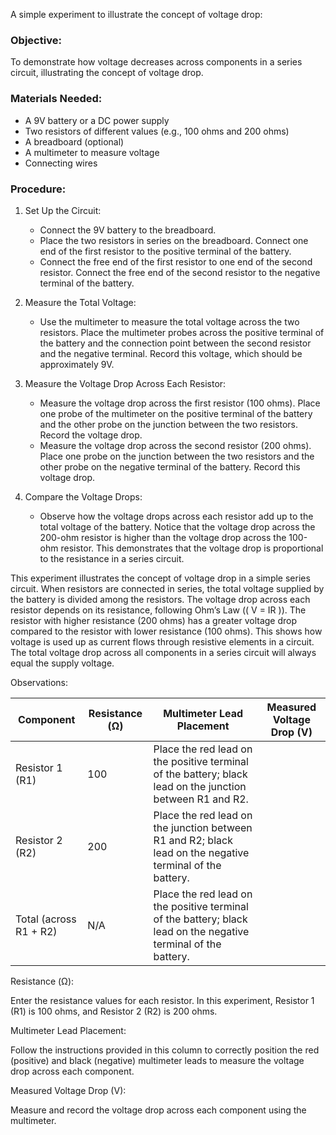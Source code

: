 A simple experiment to illustrate the concept of voltage drop:

### Objective:

To demonstrate how voltage decreases across components in a series circuit, illustrating the concept of voltage drop.

### Materials Needed:

- A 9V battery or a DC power supply
- Two resistors of different values (e.g., 100 ohms and 200 ohms)
- A breadboard (optional)
- A multimeter to measure voltage
- Connecting wires

### Procedure:

1. Set Up the Circuit:

   - Connect the 9V battery to the breadboard.
   - Place the two resistors in series on the breadboard. Connect one end of the first resistor to the positive terminal of the battery.
   - Connect the free end of the first resistor to one end of the second resistor. Connect the free end of the second resistor to the negative terminal of the battery.

2. Measure the Total Voltage:

   - Use the multimeter to measure the total voltage across the two resistors. Place the multimeter probes across the positive terminal of the battery and the connection point between the second resistor and the negative terminal. Record this voltage, which should be approximately 9V.

3. Measure the Voltage Drop Across Each Resistor:

   - Measure the voltage drop across the first resistor (100 ohms). Place one probe of the multimeter on the positive terminal of the battery and the other probe on the junction between the two resistors. Record the voltage drop.
   - Measure the voltage drop across the second resistor (200 ohms). Place one probe on the junction between the two resistors and the other probe on the negative terminal of the battery. Record this voltage drop.

4. Compare the Voltage Drops:

   - Observe how the voltage drops across each resistor add up to the total voltage of the battery. Notice that the voltage drop across the 200-ohm resistor is higher than the voltage drop across the 100-ohm resistor. This demonstrates that the voltage drop is proportional to the resistance in a series circuit.

This experiment illustrates the concept of voltage drop in a simple series circuit. When resistors are connected in series, the total voltage supplied by the battery is divided among the resistors. The voltage drop across each resistor depends on its resistance, following Ohm’s Law (\( V = IR \)). The resistor with higher resistance (200 ohms) has a greater voltage drop compared to the resistor with lower resistance (100 ohms). This shows how voltage is used up as current flows through resistive elements in a circuit. The total voltage drop across all components in a series circuit will always equal the supply voltage.

Observations:

| Component           | Resistance (Ω) | Multimeter Lead Placement                                          | Measured Voltage Drop (V) |
|-------------------------|--------------------|------------------------------------------------------------------------|-------------------------------|
| Resistor 1 (R1)         | 100                | Place the red lead on the positive terminal of the battery; black lead on the junction between R1 and R2. |                               |
| Resistor 2 (R2)         | 200                | Place the red lead on the junction between R1 and R2; black lead on the negative terminal of the battery. |                               |
| Total (across R1 + R2)  | N/A                | Place the red lead on the positive terminal of the battery; black lead on the negative terminal of the battery. |                               |

Resistance (Ω):

Enter the resistance values for each resistor. In this experiment, Resistor 1 (R1) is 100 ohms, and Resistor 2 (R2) is 200 ohms.

Multimeter Lead Placement:

Follow the instructions provided in this column to correctly position the red (positive) and black (negative) multimeter leads to measure the voltage drop across each component.

Measured Voltage Drop (V):

Measure and record the voltage drop across each component using the multimeter.
